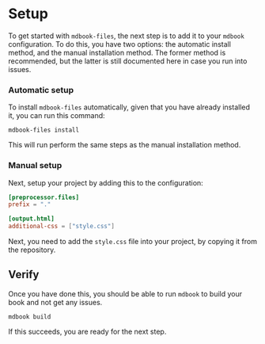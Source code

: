 # Setup

To get started with `mdbook-files`, the next step is to add it to your `mdbook`
configuration.  To do this, you have two options: the automatic install method,
and the manual installation method. The former method is recommended, but the
latter is still documented here in case you run into issues.

### Automatic setup

To install `mdbook-files` automatically, given that you have already installed it,
you can run this command:

    mdbook-files install

This will run perform the same steps as the manual installation method.

### Manual setup

Next, setup your project by adding this to the configuration:

```toml
[preprocessor.files]
prefix = "."

[output.html]
additional-css = ["style.css"]
```

Next, you need to add the `style.css` file into your project, by copying it
from the repository.

## Verify

Once you have done this, you should be able to run `mdbook` to build your book
and not get any issues.

    mdbook build

If this succeeds, you are ready for the next step.
